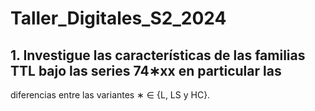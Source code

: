 # Taller_Digitales_S2_2024
##  1. Investigue las características de las familias TTL bajo las series 74∗xx en particular las
diferencias entre las variantes ∗ ∈ {L, LS y HC}.
